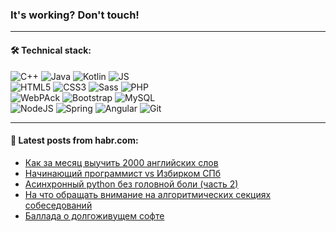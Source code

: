 ### It's working? Don't touch!

---

#### 🛠️ Technical stack:

![C++](https://img.shields.io/badge/C++-informational?logo=c%2B%2B&style=flat&logoColor=white&color=9C033A)
![Java](https://img.shields.io/badge/Java-informational?logo=java&style=flat&logoColor=white&color=007396)
![Kotlin](https://img.shields.io/badge/Kotlin-informational?logo=Kotlin&style=flat&logoColor=white&color=0095D5)
![JS](https://img.shields.io/badge/JS-informational?logo=javaScript&style=flat&logoColor=black&color=F7Df1E) <br>
![HTML5](https://img.shields.io/badge/HTML5-informational?logo=html5&style=flat&logoColor=white&color=E34F26)
![CSS3](https://img.shields.io/badge/CSS3-informational?logo=css3&style=flat&logoColor=white&color=157286)
![Sass](https://img.shields.io/badge/Saas-informational?logo=sass&style=flat&logoColor=white&color=hotpink)
![PHP](https://img.shields.io/badge/PHP-informational?logo=php&style=flat&logoColor=white&color=777BB4) <br>
![WebPAck](https://img.shields.io/badge/WebPack-informational?logo=webPack&style=flat&logoColor=white&color=FF6F00)
![Bootstrap](https://img.shields.io/badge/Bootstrap-informational?logo=Bootstrap&style=flat&logoColor=white&color=7952B3)
![MySQL](https://img.shields.io/badge/MySQL-informational?logo=MySQL&style=flat&logoColor=white&color=00f) <br>
![NodeJS](https://img.shields.io/badge/NodeJS-informational?logo=node.js&style=flat&logoColor=white&color=43853D)
![Spring](https://img.shields.io/badge/Spring-informational?logo=Spring&style=flat&logoColor=white&color=0A9EDC)
![Angular](https://img.shields.io/badge/Vue-informational?logo=vue.js&style=flat&logoColor=white&color=red)
![Git](https://img.shields.io/badge/Git-informational?logo=git&style=flat&logoColor=white&color=darkorange)

___

#### 💬 Latest posts from habr.com:

<!-- BLOG-POST-LIST:START -->
- [Как за месяц выучить 2000 английских слов](https://habr.com/ru/post/671844/?utm_source=habrahabr&utm_medium=rss&utm_campaign=671844)
- [Начинающий программист vs Избирком СПб](https://habr.com/ru/post/671832/?utm_source=habrahabr&utm_medium=rss&utm_campaign=671832)
- [Асинхронный python без головной боли &lpar;часть 2&rpar;](https://habr.com/ru/post/671798/?utm_source=habrahabr&utm_medium=rss&utm_campaign=671798)
- [На что обращать внимание на алгоритмических секциях собеседований](https://habr.com/ru/post/662922/?utm_source=habrahabr&utm_medium=rss&utm_campaign=662922)
- [Баллада о долгоживущем софте](https://habr.com/ru/post/671788/?utm_source=habrahabr&utm_medium=rss&utm_campaign=671788)
<!-- BLOG-POST-LIST:END -->
